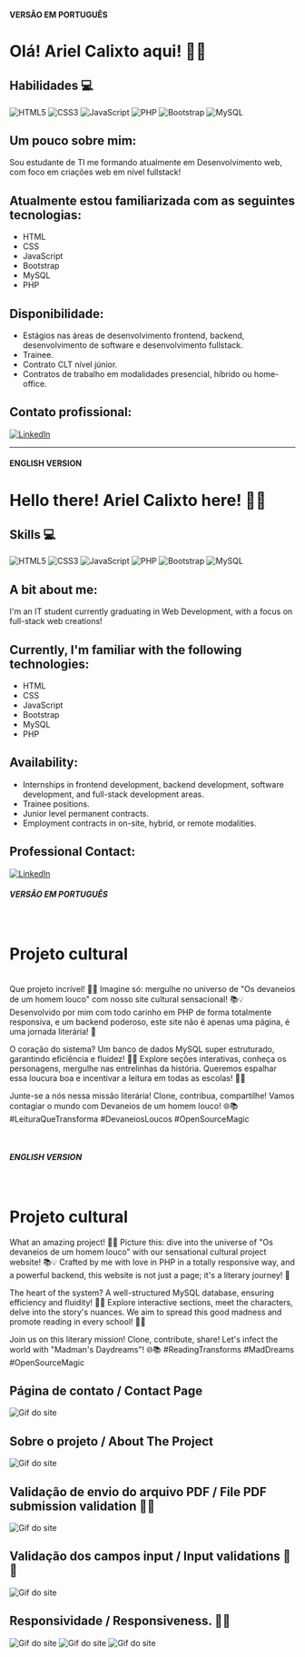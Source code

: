 #### VERSÃO EM PORTUGUÊS

# Olá! Ariel Calixto aqui! 👋🏻

## Habilidades 💻 
![HTML5](https://img.shields.io/badge/HTML-000?style=for-the-badge&logo=html5)
![CSS3](https://img.shields.io/badge/CSS3-000?style=for-the-badge&logo=css3&logoColor=264CE4)
![JavaScript](https://img.shields.io/badge/JavaScript-000?style=for-the-badge&logo=javascript)
![PHP](https://img.shields.io/badge/PHP-000?style=for-the-badge&logo=php)
![Bootstrap](https://img.shields.io/badge/Bootstrap-000?style=for-the-badge&logo=bootstrap)
![MySQL](https://img.shields.io/badge/myslq-000?style=for-the-badge&logo=mysql)
<br/>
## Um pouco sobre mim:
Sou estudante de TI me formando atualmente em Desenvolvimento web, com foco em criações web em nível fullstack!
## Atualmente estou familiarizada com as seguintes tecnologias:
- HTML
- CSS
- JavaScript
- Bootstrap
- MySQL
- PHP
  <br/>
## Disponibilidade:
- Estágios nas áreas de desenvolvimento frontend, backend, desenvolvimento de software e desenvolvimento fullstack.
- Trainee.
- Contrato CLT nível júnior.
- Contratos de trabalho em modalidades presencial, híbrido ou home-office.
## Contato profissional:
[![LinkedIn](https://img.shields.io/badge/-LinkedIn-000?style=for-the-badge&logo=linkedin&logoColor=30A3DC)](https://www.linkedin.com/in/ariel-calixto/)
   <br/>
   <hr/>
   
#### ENGLISH VERSION

# Hello there! Ariel Calixto here! 👋🏻

## Skills 💻
![HTML5](https://img.shields.io/badge/HTML-000?style=for-the-badge&logo=html5)
![CSS3](https://img.shields.io/badge/CSS3-000?style=for-the-badge&logo=css3&logoColor=264CE4)
![JavaScript](https://img.shields.io/badge/JavaScript-000?style=for-the-badge&logo=javascript)
![PHP](https://img.shields.io/badge/PHP-000?style=for-the-badge&logo=php)
![Bootstrap](https://img.shields.io/badge/Bootstrap-000?style=for-the-badge&logo=bootstrap)
![MySQL](https://img.shields.io/badge/myslq-000?style=for-the-badge&logo=mysql)


## A bit about me:
I'm an IT student currently graduating in Web Development, with a focus on full-stack web creations!
## Currently, I'm familiar with the following technologies:
- HTML
- CSS
- JavaScript
- Bootstrap
- MySQL
- PHP
## Availability:
- Internships in frontend development, backend development, software development, and full-stack development areas.
- Trainee positions.
- Junior level permanent contracts.
- Employment contracts in on-site, hybrid, or remote modalities.
## Professional Contact:
[![LinkedIn](https://img.shields.io/badge/-LinkedIn-000?style=for-the-badge&logo=linkedin&logoColor=30A3DC)](https://www.linkedin.com/in/ariel-calixto/)

##### VERSÃO EM PORTUGUÊS
</br>

# Projeto cultural
</br>
Que projeto incrível! 🚀✨ 
Imagine só: mergulhe no universo de "Os devaneios de um homem louco" com nosso site cultural sensacional! 📚💡 
Desenvolvido por mim com todo carinho em PHP de forma totalmente responsiva, e um backend poderoso, este site não é apenas uma página, é uma jornada literária! 🌟

O coração do sistema? Um banco de dados MySQL super estruturado, garantindo eficiência e fluidez! 🤖💾 
Explore seções interativas, conheça os personagens, mergulhe nas entrelinhas da história. 
Queremos espalhar essa loucura boa e incentivar a leitura em todas as escolas! 🏫📖

Junte-se a nós nessa missão literária! 
Clone, contribua, compartilhe! Vamos contagiar o mundo com Devaneios de um homem louco! 🌐📚 
#LeituraQueTransforma #DevaneiosLoucos #OpenSourceMagic

</br>

##### ENGLISH VERSION
</br>

# Projeto cultural

What an amazing project! 🚀✨ 
Picture this: dive into the universe of "Os devaneios de um homem louco" with our sensational cultural project website! 📚💡 
Crafted by me with love in PHP in a totally responsive way, and a powerful backend, this website is not just a page; it's a literary journey! 🌟

The heart of the system? A well-structured MySQL database, ensuring efficiency and fluidity! 🤖💾 
Explore interactive sections, meet the characters, delve into the story's nuances. We aim to spread this good madness and promote reading in every school! 🏫📖

Join us on this literary mission! Clone, contribute, share! 
Let's infect the world with "Madman's Daydreams"! 🌐📚 
#ReadingTransforms #MadDreams #OpenSourceMagic

## Página de contato / Contact Page

![Gif do site](https://github.com/arielklxto/projeto-cultural/blob/main/gifs/site-projeto-contato.gif)

## Sobre o projeto / About The Project

![Gif do site](https://github.com/arielklxto/projeto-cultural/blob/main/gifs/site-projeto-sobre.gif)

## Validação de envio do arquivo PDF / File PDF submission validation 📄✅

![Gif do site](https://github.com/arielklxto/projeto-cultural/blob/main/gifs/site-projeto-sucesso.gif)

## Validação dos campos input / Input validations 📄✅

![Gif do site](https://github.com/arielklxto/projeto-cultural/blob/main/gifs/site-projeto-validacoes.gif)

## Responsividade / Responsiveness. 🔄📱

![Gif do site](https://github.com/arielklxto/projeto-cultural/blob/main/gifs/responsividade-1.gif)
![Gif do site](https://github.com/arielklxto/projeto-cultural/blob/main/gifs/responsividade-2.gif)
![Gif do site](https://github.com/arielklxto/projeto-cultural/blob/main/gifs/responsividade-3.gif)
